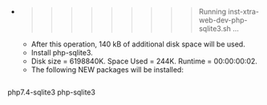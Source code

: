 * >>>>>>>>> Running inst-xtra-web-dev-php-sqlite3.sh ...
  * After this operation, 140 kB of additional disk space will be used.
  * Install php-sqlite3.
  * Disk size = 6198840K. Space Used = 244K. Runtime = 00:00:00:02.
  * The following NEW packages will be installed:
  ```bash
php7.4-sqlite3 php-sqlite3
  ```
